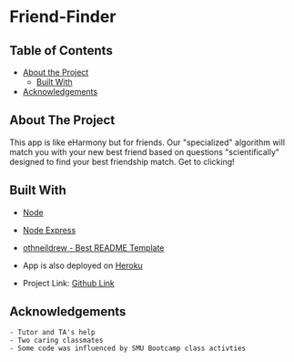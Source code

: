 # Friend-Finder

<!-- PROJECT SHIELDS -->
<!--
*** I'm using markdown "reference style" links for readability.
*** Reference links are enclosed in brackets [ ] instead of parentheses ( ).
*** See the bottom of this document for the declaration of the reference variables
*** for contributors-url, forks-url, etc. This is an optional, concise syntax you may use.
*** https://www.markdownguide.org/basic-syntax/#reference-style-links
-->
<!-- TABLE OF CONTENTS -->
## Table of Contents
- [About the Project](#about-the-project)
    - [Built With](#built-with)
- [Acknowledgements](#acknowledgements)
<!-- ABOUT THE PROJECT -->
## About The Project

This app is like eHarmony but for friends. Our "specialized" algorithm will match you with your new best friend based on questions "scientifically" designed to find your best friendship match. Get to clicking!

## Built With
- [Node](https://nodejs.org/en/)
- [Node Express](https://www.npmjs.com/package/express)
- [othneildrew - Best README Template](https://github.com/othneildrew/Best-README-Template)

- App is also deployed on [Heroku](https://www.heroku.com/home)
- Project Link: [Github Link](https://github.com/speechgirl1505/Bamazon-Storefront)

## Acknowledgements
    - Tutor and TA's help 
    - Two caring classmates
    - Some code was influenced by SMU Bootcamp class activties